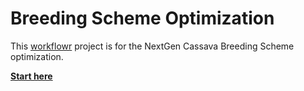 # Breeding Scheme Optimization

This [workflowr] project is for the NextGen Cassava Breeding Scheme optimization.

[**Start here**](https://wolfemd.github.io/BreedingSchemeOpt/)

[workflowr]: https://github.com/jdblischak/workflowr
